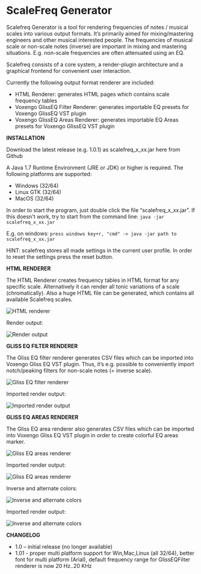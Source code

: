 # ScaleFreq Generator
Scalefreq Generator is a tool for rendering frequencies of notes / musical scales into various output formats. It’s primarily aimed for mixing/mastering engineers and other musical interested people. The  frequencies of musical scale or non-scale notes (inverse) are important  in mixing and mastering situations. E.g. non-scale frequencies are often attenuated using an EQ. 

Scalefreq consists of a core system, a render-plugin architecture and a graphical frontend for convenient user interaction.

Currently the following output format renderer are included:

- HTML Renderer: generates HTML pages which contains scale frequency tables
- Voxengo GlissEQ Filter Renderer: generates importable EQ presets for Voxengo GlissEQ VST plugin
- Voxengo GlissEQ Areas Renderer: generates importable EQ Areas presets for Voxengo GlissEQ VST plugin

**INSTALLATION**

Download the latest release (e.g. 1.0.1) as scalefreq_x_xx.jar here from Github

A Java 1.7 Runtime Environment (JRE or JDK) or higher is required.
The following platforms are supported:

- Windows (32/64)
- Linux GTK (32/64)
- MacOS (32/64)

In order to start the program, just double click the file  “scalefreq_x_xx.jar”.  If this doesn't work, try to start from the  command line:
 `java -jar scalefreq_x_xx.jar`

E.g. on windows:
 `press windows key+r, "cmd" -> java -jar path to scalefreq_x_xx.jar`

HINT: scalefreq stores all made settings in the current user profile. In order to reset the settings press the reset button.

**HTML RENDERER**

The HTML Renderer creates frequency tables in HTML format for any  specific scale. Alternatively it can render all tonic variations of a  scale (chromatically). Also a huge HTML file can be generated, which  contains all available Scalefreq scales.  

![HTML renderer](doc/img/scalefreq7.png)

Render output:

![Render output](doc/img/scalefreq8.png)

**GLISS EQ FILTER RENDERER**

The Gliss EQ filter renderer generates CSV files which can be  imported into Voxengo Gliss EQ VST plugin. Thus, it’s e.g. possible to  conveniently import notch/peaking filters for non-scale notes (= inverse  scale).

![Gliss EQ filter renderer](doc/img/scalefreq1.png)

Imported render output:

![Imported render output](doc/img/scalefreq2.png)

**GLISS EQ AREAS RENDERER**

The Gliss EQ area renderer also generates CSV files which can be  imported into Voxengo Gliss EQ VST plugin in order to create colorful EQ  areas marker. 

![Gliss EQ areas renderer](doc/img/scalefreq3.png)

Imported render output:

![Gliss EQ areas renderer](doc/img/scalefreq4.png)

Inverse and alternate colors:

![Inverse and alternate colors](doc/img/scalefreq6.png)

Imported render output:

![Inverse and alternate colors](doc/img/scalefreq5.png)

**CHANGELOG**

- 1.0  – initial release (no longer available)
- 1.01 - proper multi platform support for Win,Mac,Linux (all 32/64),  better font for multi platform (Arial), default frequency range for  GlissEQFilter renderer is now 20 Hz..20 KHz
